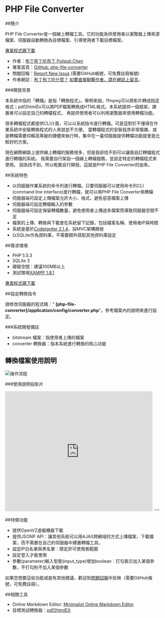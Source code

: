 PHP File Converter
==================

##簡介

PHP File Converter是一個線上轉檔工具。它的功能為供使用者以瀏覽器上傳來源檔案、伺服器自動轉換為目標檔案、引導使用者下載目標檔案。

[專案程式碼下載](https://github.com/pulipulichen/php-file-converter/archive/master.zip) 

- 作者：[布丁布丁吃布丁 Pulipuli Chen](pulipuli.chen@gmail.com)
- 專案首頁：[GitHub: php-file-converter](https://github.com/pulipulichen/php-file-converter)
- 問題回報：[Report New Issus](https://github.com/pulipulichen/php-file-converter/issues/new) (需要GitHub帳號，可免費註冊帳號)
- 作者網誌：[布丁布丁吃什麼？](http://pulipuli.blogspot.tw/) [如要直接聯繫作者，請在網誌上留言](https://www.blogger.com/comment.g?blogID=16607461&postID=113544406852218769)。

###開發背景

本系統中指的「轉檔」是指「轉換程式」。舉例來說，ffmpeg可以將影片轉成指定格式；pdf2htmlEx可以將PDF檔案轉換成HTML格式。本系統提供一個框架，建置者可以設定自己的轉檔程式，
再提供使用者可以利用瀏覽器來使用轉檔功能。

很多轉檔程式都提供CLI介面，可以以系統指令進行轉檔。可是這對於不懂得在作業系統中安裝轉換程式的人來說並不方便。
當轉檔程式的安裝程序非常複雜、或是轉檔需要仰賴高等級的硬體來執行時，集中在一臺伺服器提供轉檔功能就會是比較好的方案。

現在網際網路上提供線上轉檔的服務很多，但是我卻找不到可以讓我自訂轉檔程式進行轉檔的系統。
我需要自行架設一個線上轉檔服務，並設定特定的轉檔程式來使用。
因為找不到，所以乾脆自行開發。這就是PHP File Converter的由來。

##系統特色

- 以伺服器作業系統的命令列進行轉檔。只要伺服器可以使用命令列CLI (command line interface)進行轉檔，就可以用PHP File Converter來轉檔
- 伺服器端可設定上傳檔案允許大小、格式，避免惡意檔案上傳
- 伺服器端可設定轉檔輸入的參數
- 伺服器端可設定保留轉檔數量，避免使用者上傳過多檔案而導致伺服器空間不足
- 檔案的上傳、轉換與下載會在系統留下記錄，包括檔案名稱、使用者IP與時間
- 系統是基於[CodeIgniter 2.1.4](http://www.codeigniter.org.tw/)，採MVC架構開發
- 以SQLite作為資料庫，不需要額外搭配其他資料庫設定

##需求環境

+ PHP 5.5.3
+ SQLite 3
+ 硬碟空間：建議100MB以上
+ 測試環境[XAMPP 1.8.1](http://www.apachefriends.org/zh_tw/xampp.html)

[專案程式碼下載](https://github.com/pulipulichen/php-file-converter/archive/master.zip) 

##設定轉換指令

請修改伺服器的程式碼：" **[php-file-converter]/application/config/converter.php**"。參考檔案內的說明來進行設定。

###系統開發備註

- bitstream 檔案：指使用者上傳的檔案
- converter 轉換器：指本系統進行轉換的核心功能

## 轉換檔案使用說明

![操作流程](https://lh5.googleusercontent.com/-BKN-1ykQgAI/Umd8ccu8EmI/AAAAAAABMLY/bXa8HTYQgiI/s0/2013-10-23_15-36-16.png)

###使用說明投影片

<iframe class="message" src="https://docs.google.com/presentation/d/1n5qX87ggKF2xfG_Zdfsr1v9roJjOgWfx6I_emDP4II8/embed?start=false&loop=false&delayms=3000" frameborder="0" width="480" height="389" allowfullscreen="true" mozallowfullscreen="true" webkitallowfullscreen="true"></iframe>
---

##待做功能

- 提供OpenVZ虛擬機器下載
- 提供JSONP API：讓其他系統可以用AJAX跨網域的方式上傳檔案、下載檔案，而不需要在自己的伺服器中建置轉檔工具。
- 設定IP白名單與黑名單：限定許可使用者範圍
- 設定登入才能使用
- 參數(parameter)輸入型態(input_type)增加boolean：打勾表示加入某個參數，不打勾則不加入某個參數

如果您想要這些功能或是有其他建議，歡迎到[問題回報](https://github.com/pulipulichen/php-file-converter/issues/new)中反映（需要GitHub帳號，可免費註冊）。

##相關工具

- Online Markdown Editor: [Minimalist Online Markdown Editor](http://markdown.pioul.fr/)
- 目標測試轉換器：[pdf2htmlEX](https://github.com/coolwanglu/pdf2htmlEX)